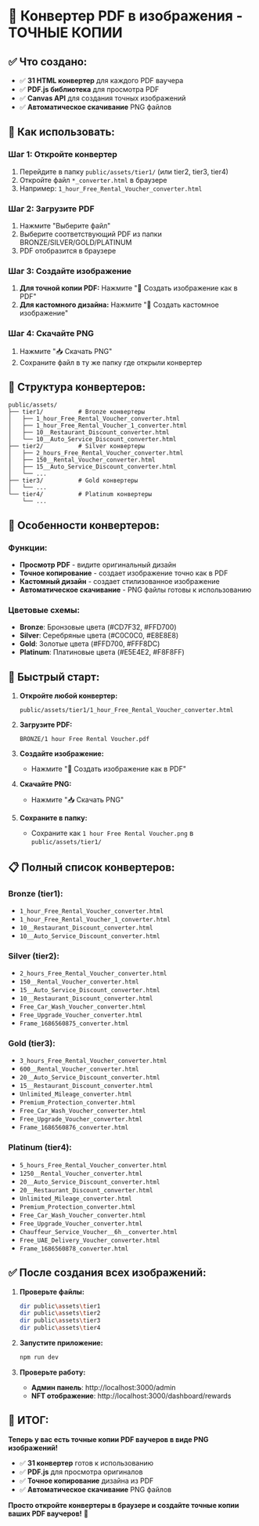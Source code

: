 # 📄 Конвертер PDF в изображения - ТОЧНЫЕ КОПИИ

## ✅ Что создано:

- ✅ **31 HTML конвертер** для каждого PDF ваучера
- ✅ **PDF.js библиотека** для просмотра PDF
- ✅ **Canvas API** для создания точных изображений
- ✅ **Автоматическое скачивание** PNG файлов

## 🎯 Как использовать:

### Шаг 1: Откройте конвертер
1. Перейдите в папку `public/assets/tier1/` (или tier2, tier3, tier4)
2. Откройте файл `*_converter.html` в браузере
3. Например: `1_hour_Free_Rental_Voucher_converter.html`

### Шаг 2: Загрузите PDF
1. Нажмите "Выберите файл" 
2. Выберите соответствующий PDF из папки BRONZE/SILVER/GOLD/PLATINUM
3. PDF отобразится в браузере

### Шаг 3: Создайте изображение
1. **Для точной копии PDF:** Нажмите "📸 Создать изображение как в PDF"
2. **Для кастомного дизайна:** Нажмите "🎨 Создать кастомное изображение"

### Шаг 4: Скачайте PNG
1. Нажмите "📥 Скачать PNG"
2. Сохраните файл в ту же папку где открыли конвертер

## 📂 Структура конвертеров:

```
public/assets/
├── tier1/          # Bronze конвертеры
│   ├── 1_hour_Free_Rental_Voucher_converter.html
│   ├── 1_hour_Free_Rental_Voucher_1_converter.html
│   ├── 10__Restaurant_Discount_converter.html
│   └── 10__Auto_Service_Discount_converter.html
├── tier2/          # Silver конвертеры
│   ├── 2_hours_Free_Rental_Voucher_converter.html
│   ├── 150__Rental_Voucher_converter.html
│   ├── 15__Auto_Service_Discount_converter.html
│   └── ...
├── tier3/          # Gold конвертеры
│   └── ...
└── tier4/          # Platinum конвертеры
    └── ...
```

## 🎨 Особенности конвертеров:

### Функции:
- **Просмотр PDF** - видите оригинальный дизайн
- **Точное копирование** - создает изображение точно как в PDF
- **Кастомный дизайн** - создает стилизованное изображение
- **Автоматическое скачивание** - PNG файлы готовы к использованию

### Цветовые схемы:
- **Bronze**: Бронзовые цвета (#CD7F32, #FFD700)
- **Silver**: Серебряные цвета (#C0C0C0, #E8E8E8)
- **Gold**: Золотые цвета (#FFD700, #FFF8DC)
- **Platinum**: Платиновые цвета (#E5E4E2, #F8F8FF)

## 🚀 Быстрый старт:

1. **Откройте любой конвертер:**
   ```
   public/assets/tier1/1_hour_Free_Rental_Voucher_converter.html
   ```

2. **Загрузите PDF:**
   ```
   BRONZE/1 hour Free Rental Voucher.pdf
   ```

3. **Создайте изображение:**
   - Нажмите "📸 Создать изображение как в PDF"

4. **Скачайте PNG:**
   - Нажмите "📥 Скачать PNG"

5. **Сохраните в папку:**
   - Сохраните как `1 hour Free Rental Voucher.png` в `public/assets/tier1/`

## 📋 Полный список конвертеров:

### Bronze (tier1):
- `1_hour_Free_Rental_Voucher_converter.html`
- `1_hour_Free_Rental_Voucher_1_converter.html`
- `10__Restaurant_Discount_converter.html`
- `10__Auto_Service_Discount_converter.html`

### Silver (tier2):
- `2_hours_Free_Rental_Voucher_converter.html`
- `150__Rental_Voucher_converter.html`
- `15__Auto_Service_Discount_converter.html`
- `10__Restaurant_Discount_converter.html`
- `Free_Car_Wash_Voucher_converter.html`
- `Free_Upgrade_Voucher_converter.html`
- `Frame_1686560875_converter.html`

### Gold (tier3):
- `3_hours_Free_Rental_Voucher_converter.html`
- `600__Rental_Voucher_converter.html`
- `20__Auto_Service_Discount_converter.html`
- `15__Restaurant_Discount_converter.html`
- `Unlimited_Mileage_converter.html`
- `Premium_Protection_converter.html`
- `Free_Car_Wash_Voucher_converter.html`
- `Free_Upgrade_Voucher_converter.html`
- `Frame_1686560876_converter.html`

### Platinum (tier4):
- `5_hours_Free_Rental_Voucher_converter.html`
- `1250__Rental_Voucher_converter.html`
- `20__Auto_Service_Discount_converter.html`
- `20__Restaurant_Discount_converter.html`
- `Unlimited_Mileage_converter.html`
- `Premium_Protection_converter.html`
- `Free_Car_Wash_Voucher_converter.html`
- `Free_Upgrade_Voucher_converter.html`
- `Chauffeur_Service_Voucher__6h__converter.html`
- `Free_UAE_Delivery_Voucher_converter.html`
- `Frame_1686560878_converter.html`

## ✅ После создания всех изображений:

1. **Проверьте файлы:**
   ```bash
   dir public\assets\tier1
   dir public\assets\tier2
   dir public\assets\tier3
   dir public\assets\tier4
   ```

2. **Запустите приложение:**
   ```bash
   npm run dev
   ```

3. **Проверьте работу:**
   - **Админ панель**: http://localhost:3000/admin
   - **NFT отображение**: http://localhost:3000/dashboard/rewards

## 🎉 ИТОГ:

**Теперь у вас есть точные копии PDF ваучеров в виде PNG изображений!**

- ✅ **31 конвертер** готов к использованию
- ✅ **PDF.js** для просмотра оригиналов
- ✅ **Точное копирование** дизайна из PDF
- ✅ **Автоматическое скачивание** PNG файлов

**Просто откройте конвертеры в браузере и создайте точные копии ваших PDF ваучеров!** 🚀




